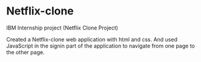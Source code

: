 # Netflix-clone
IBM Internship project (Netflix Clone Project)

Created a Netflix-clone web application with html and css. 
And used JavaScript in the signin part of the application to navigate from one page to the other page.
